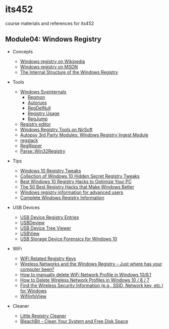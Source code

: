 # its452
course materials and references for its452

## Module04: Windows Registry
* Concepts
  * [Windows registry on Wikipedia](https://en.wikipedia.org/wiki/Windows_Registry)
  * [Windows registry on MSDN](https://docs.microsoft.com/en-us/windows/win32/sysinfo/registry)
  * [The Internal Structure of the Windows Registry](http://amnesia.gtisc.gatech.edu/~moyix/suzibandit.ltd.uk/MSc/)
* Tools
  * [Windows Sysinternals](https://docs.microsoft.com/en-us/sysinternals/)
    * [Regmon](https://docs.microsoft.com/en-us/sysinternals/downloads/regmon)
    * [Autoruns](https://docs.microsoft.com/en-us/sysinternals/downloads/autoruns)
    * [RegDelNull](https://docs.microsoft.com/en-us/sysinternals/downloads/regdelnull)
    * [Registry Usage](https://docs.microsoft.com/en-us/sysinternals/downloads/ru)
    * [RegJump](https://docs.microsoft.com/en-us/sysinternals/downloads/regjump)
  * [Registry editor](https://wiki.winehq.org/Regedit)
  * [Windows Registry Tools on NirSoft](https://www.nirsoft.net/windows_registry_tools.html)
  * [Autopsy 3rd Party Modules: Windows Registry Ingest Module](https://wiki.sleuthkit.org/index.php?title=Autopsy_3rd_Party_Modules)
  * [regslack](https://github.com/keydet89/Tools/blob/master/source/regslack.pl)
  * [RegRipper](https://github.com/keydet89/RegRipper2.8)
  * [Parse::Win32Registry](https://metacpan.org/pod/Parse::Win32Registry)
* Tips
  * [Windows 10 Registry Tweaks](https://technicalustad.com/a-complete-guide-to-windows-10-registry-tweaks/)
  * [Collection of Windows 10 Hidden Secret Registry Tweaks](https://www.askvg.com/collection-of-windows-10-hidden-secret-registry-tweaks/)
  * [Best Windows 10 Registry Hacks to Optimize Your PC](https://blogs.systweak.com/best-windows-10-registry-hacks-to-optimize-your-pc/)
  * [The 50 Best Registry Hacks that Make Windows Better](https://www.howtogeek.com/howto/37920/the-50-best-registry-hacks-that-make-windows-better/)
  * [Windows registry information for advanced users](https://support.microsoft.com/en-us/help/256986/windows-registry-information-for-advanced-users)
  * [Complete Windows Registry Information](http://www.woodsmall.com/registry.htm)
* USB Devices
  * [USB Device Registry Entries](https://docs.microsoft.com/en-us/windows-hardware/drivers/usbcon/usb-device-specific-registry-settings)
  * [USBDeview](https://www.nirsoft.net/utils/usb_devices_view.html)
  * [USB Device Tree Viewer](https://www.uwe-sieber.de/usbtreeview_e.html)
  * [USBView](https://docs.microsoft.com/en-us/windows-hardware/drivers/debugger/usbview)
  * [USB Storage Device Forensics for Windows 10](https://www.researchgate.net/publication/318514858_USB_Storage_Device_Forensics_for_Windows_10)

* WiFi
  * [WiFi Related Registry Keys](http://www.iccyber.org/2009/uploads/trabalhos/20090925/RCMP_Eric_Rowe.pdf)
  * [Wireless Networks and the Windows Registry - Just where has your computer been?](https://www.sans.org/reading-room/whitepapers/forensics/wireless-networks-windows-registry-computer-been-33659)
  * [How to manually delete WiFi Network Profile in Windows 10/8.1](https://www.thewindowsclub.com/delete-wifi-network-profile-windows)
  * [How to Delete Wireless Network Profiles in Windows 10 / 8 / 7](https://www.top-password.com/blog/delete-wireless-network-profiles-in-windows/)
  * [Find the Wireless Security Information (e.g., SSID, Network key, etc.) for Windows](https://support.brother.com/g/b/faqend.aspx?c=us&lang=en&prod=rj4250wbeus&faqid=faqp00100049_000)
  * [WifiInfoView](https://www.nirsoft.net/utils/wifi_information_view.html)

* Cleaner
  * [Little Registry Cleaner](https://sourceforge.net/projects/littlecleaner/)
  * [BleachBit - Clean Your System and Free Disk Space](https://www.bleachbit.org/)
